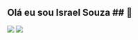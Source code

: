 ## Olá eu sou Israel Souza ## 👋

<div>
  
<img src = "https://img.shields.io/badge/C%23-239120?style=for-the-badge&logo=c-sharp&logoColor=white"></a>
<img src = "https://img.shields.io/badge/.NET-5C2D91?style=for-the-badge&logo=.net&logoColor=white"></a>


  
</div>
